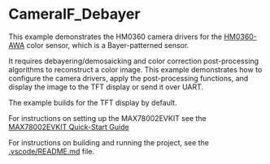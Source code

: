 # CameraIF_Debayer

This example demonstrates the HM0360 camera drivers for the [HM0360-AWA](https://www.digikey.com/en/products/detail/himax/HM0360-AWA/14109822) color sensor, which is a Bayer-patterned sensor.

It requires debayering/demosaicking and color correction post-processing algorithms to reconstruct a color image.  This example demonstrates how to configure the camera drivers, apply the post-processing functions, and display the image to the TFT display or send it over UART.

The example builds for the TFT display by default.

For instructions on setting up the MAX78002EVKIT see the [MAX78002EVKIT Quick-Start Guide](https://github.com/MaximIntegratedAI/MaximAI_Documentation/tree/master/MAX78002_Evaluation_Kit)

For instructions on building and running the project, see the [.vscode/README.md](.vscode/README.md) file.
